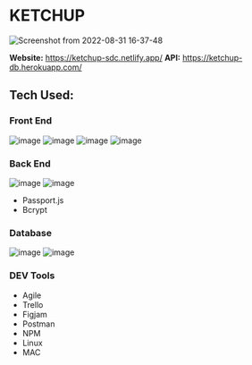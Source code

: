 # KETCHUP

![Screenshot from 2022-08-31 16-37-48](https://user-images.githubusercontent.com/97657126/187790052-9cff7453-f199-4720-a1e7-1a624d5d0319.png)

**Website:** https://ketchup-sdc.netlify.app/
**API:** https://ketchup-db.herokuapp.com/

## Tech Used:
### Front End

![image](https://user-images.githubusercontent.com/97657126/187792815-deb909ee-acdf-4304-9200-6025f6c6186e.png) 
![image](https://user-images.githubusercontent.com/97657126/187792951-c8dc3085-358a-46f6-863a-739239a89436.png)
![image](https://user-images.githubusercontent.com/97657126/187793062-bf6e5a7a-566e-4735-bb66-05d89fb04519.png)
![image](https://user-images.githubusercontent.com/97657126/187793122-3ffa407e-6369-41dd-8a57-12334a4f26f8.png)

### Back End

![image](https://user-images.githubusercontent.com/97657126/187794336-38ef45a5-4ef1-4852-b6d8-610d38f58c0a.png)
![image](https://user-images.githubusercontent.com/97657126/187794381-b09456ac-bfcc-469a-9ebf-4dc6bd9d8d11.png)
- Passport.js
- Bcrypt

### Database
![image](https://user-images.githubusercontent.com/97657126/187794564-d12d321c-6a8e-47a0-9e54-b276e7f0ab1e.png)
![image](https://user-images.githubusercontent.com/97657126/187795042-e2a936b0-85b9-4210-acf5-dac0f607da7b.png)

### DEV Tools
- Agile
- Trello
- Figjam
- Postman
- NPM
- Linux
- MAC
